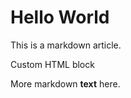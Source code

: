 # Hello World

This is a markdown article.

<div class="box">Custom HTML block</div>

<script>alert("Run this!");</script>

More markdown **text** here.
